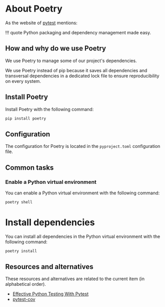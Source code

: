 # About Poetry

As the website of [pytest](https://python-poetry.org/) mentions:

!!! quote
    Python packaging and dependency management made easy.

## How and why do we use Poetry

We use Poetry to manage some of our project's dependencies.

We use Poetry instead of pip because it saves all dependencies and transversal dependencies
in a dedicated lock file to ensure reproducibility on every system.

## Install Poetry

Install Poetry with the following command:

```sh title="In a terminal, execute the following command(s)."
pip install poetry
```

## Configuration

The configuration for Poetry is located in the `pyproject.toml` configuration file.

## Common tasks

### Enable a Python virtual environment

You can enable a Python virtual environment with the following command:

```sh title="In a terminal, execute the following command(s)."
poetry shell
```

# Install dependencies

You can install all dependencies in the Python virtual environment with the following command:

```sh title="In a terminal, execute the following command(s)."
poetry install
```

## Resources and alternatives

These resources and alternatives are related to the current item (in alphabetical order).

- [Effective Python Testing With Pytest](https://realpython.com/pytest-python-testing)
- [pytest-cov](https://pytest-cov.readthedocs.io/en/latest/)
